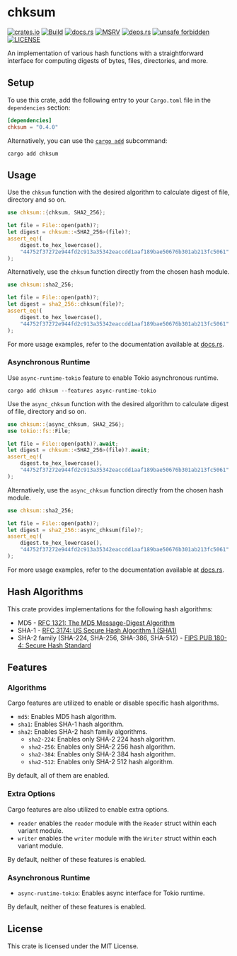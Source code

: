 # chksum

[![crates.io](https://img.shields.io/crates/v/chksum?style=flat-square&logo=rust "crates.io")](https://crates.io/crates/chksum)
[![Build](https://img.shields.io/github/actions/workflow/status/chksum-rs/lib/rust.yml?branch=master&style=flat-square&logo=github "Build")](https://github.com/chksum-rs/lib/actions/workflows/rust.yml)
[![docs.rs](https://img.shields.io/docsrs/chksum?style=flat-square&logo=docsdotrs "docs.rs")](https://docs.rs/chksum/)
[![MSRV](https://img.shields.io/badge/MSRV-1.74.0-informational?style=flat-square "MSRV")](https://github.com/chksum-rs/lib/blob/master/Cargo.toml)
[![deps.rs](https://deps.rs/crate/chksum/0.4.0/status.svg?style=flat-square "deps.rs")](https://deps.rs/crate/chksum/0.4.0)
[![unsafe forbidden](https://img.shields.io/badge/unsafe-forbidden-success.svg?style=flat-square "unsafe forbidden")](https://github.com/rust-secure-code/safety-dance)
[![LICENSE](https://img.shields.io/github/license/chksum-rs/lib?style=flat-square "LICENSE")](https://github.com/chksum-rs/lib/blob/master/LICENSE)

An implementation of various hash functions with a straightforward interface for computing digests of bytes, files, directories, and more.

## Setup

To use this crate, add the following entry to your `Cargo.toml` file in the `dependencies` section:

```toml
[dependencies]
chksum = "0.4.0"
```

Alternatively, you can use the [`cargo add`](https://doc.rust-lang.org/cargo/commands/cargo-add.html) subcommand:

```shell
cargo add chksum
```

## Usage

Use the `chksum` function with the desired algorithm to calculate digest of file, directory and so on.

```rust
use chksum::{chksum, SHA2_256};

let file = File::open(path)?;
let digest = chksum::<SHA2_256>(file)?;
assert_eq!(
    digest.to_hex_lowercase(),
    "44752f37272e944fd2c913a35342eaccdd1aaf189bae50676b301ab213fc5061"
);
```

Alternatively, use the `chksum` function directly from the chosen hash module.

```rust
use chksum::sha2_256;

let file = File::open(path)?;
let digest = sha2_256::chksum(file)?;
assert_eq!(
    digest.to_hex_lowercase(),
    "44752f37272e944fd2c913a35342eaccdd1aaf189bae50676b301ab213fc5061"
);
```

For more usage examples, refer to the documentation available at [docs.rs](https://docs.rs/chksum/).

### Asynchronous Runtime

Use `async-runtime-tokio` feature to enable Tokio asynchronous runtime.

```shell
cargo add chksum --features async-runtime-tokio
```

Use the `async_chksum` function with the desired algorithm to calculate digest of file, directory and so on.

```rust
use chksum::{async_chksum, SHA2_256};
use tokio::fs::File;

let file = File::open(path)?.await;
let digest = chksum::<SHA2_256>(file)?.await;
assert_eq!(
    digest.to_hex_lowercase(),
    "44752f37272e944fd2c913a35342eaccdd1aaf189bae50676b301ab213fc5061"
);
```

Alternatively, use the `async_chksum` function directly from the chosen hash module.

```rust
use chksum::sha2_256;

let file = File::open(path)?;
let digest = sha2_256::async_chksum(file)?;
assert_eq!(
    digest.to_hex_lowercase(),
    "44752f37272e944fd2c913a35342eaccdd1aaf189bae50676b301ab213fc5061"
);
```

For more usage examples, refer to the documentation available at [docs.rs](https://docs.rs/chksum/).

## Hash Algorithms

This crate provides implementations for the following hash algorithms:

* MD5 - [RFC 1321: The MD5 Message-Digest Algorithm](https://tools.ietf.org/html/rfc1321)
* SHA-1 - [RFC 3174: US Secure Hash Algorithm 1 (SHA1)](https://tools.ietf.org/html/rfc3174)
* SHA-2 family (SHA-224, SHA-256, SHA-386, SHA-512) - [FIPS PUB 180-4: Secure Hash Standard](https://nvlpubs.nist.gov/nistpubs/FIPS/NIST.FIPS.180-4.pdf)

## Features

### Algorithms

Cargo features are utilized to enable or disable specific hash algorithms.

* `md5`: Enables MD5 hash algorithm.
* `sha1`: Enables SHA-1 hash algorithm.
* `sha2`: Enables SHA-2 hash family algorithms.
  * `sha2-224`: Enables only SHA-2 224 hash algorithm.
  * `sha2-256`: Enables only SHA-2 256 hash algorithm.
  * `sha2-384`: Enables only SHA-2 384 hash algorithm.
  * `sha2-512`: Enables only SHA-2 512 hash algorithm.

By default, all of them are enabled.

### Extra Options

Cargo features are also utilized to enable extra options.

* `reader` enables the `reader` module with the `Reader` struct within each variant module.
* `writer` enables the `writer` module with the `Writer` struct within each variant module.

By default, neither of these features is enabled.

### Asynchronous Runtime

* `async-runtime-tokio`: Enables async interface for Tokio runtime.

By default, neither of these features is enabled.

## License

This crate is licensed under the MIT License.

